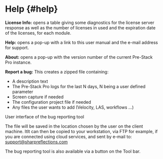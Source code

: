 # Help {#help}

**License Info:** opens a table giving some diagnostics for the license server response as well as the number of licenses in used and the expiration date of the licenses, for each module.

**Help:** opens a pop-up with a link to this user manual and the e-mail address for support.

**About:** opens a pop-up with the version number of the current Pre-Stack Pro instance.

**Report a bug:** This creates a zipped file containing:

*   A description text
*   The Pre-Stack Pro logs for the last N days, N being a user defined parameter
*   Screen capture if needed
*   The configuration project file if needed
*   Any files the user wants to add (Velocity, LAS, workflows …)

User interface of the bug reporting tool

The file will be saved in the location chosen by the user on the client machine. ItIt can then be copied to your workstation, via FTP for example, if you are connected using cloud services, and sent by e-mail to: support@sharpreflections.com

The bug reporting tool is also available via a button on the Tool bar.